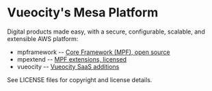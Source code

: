 
Vueocity's Mesa Platform
========================

Digital products made easy, with a secure, configurable, scalable, and extensible AWS platform:

 - mpframework -- [Core Framework (MPF), open source](mpframework/ReadMe.md)
 - mpextend    -- [MPF extensions, licensed](mpextend/ReadMe.md)
 - vueocity    -- [Vueocity SaaS additions](vueocity/ReadMe.md)

See LICENSE files for copyright and license details.
